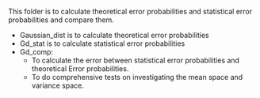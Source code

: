 This folder is to calculate theoretical error probabilities and statistical error probabilities and compare them.

- Gaussian_dist is to calculate theoretical error probabilities
- Gd_stat is to calculate statistical error probabilities
- Gd_comp:
  -  To calculate the error between statistical error probabilities and theoretical Error probabilities.
  - To do comprehensive tests on investigating the mean space and variance space.


